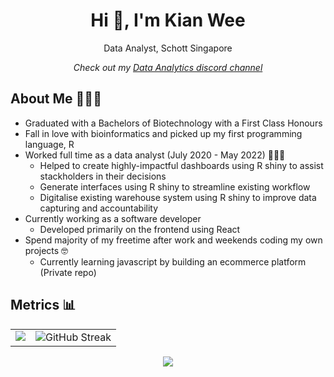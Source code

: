 <h1 align="center">Hi 👋, I'm Kian Wee</h1>
<p align="center">Data Analyst, Schott Singapore</p>
<p align="center"><em>Check out my <a href="https://discord.gg/NC8Gk9H">Data Analytics discord channel</a></em></p>

## About Me 🙋🏻‍♂️
- Graduated with a Bachelors of Biotechnology with a First Class Honours
- Fall in love with bioinformatics and picked up my first programming language, R
- Worked full time as a data analyst (July 2020 - May 2022) 👨🏻‍💻
  * Helped to create highly-impactful dashboards using R shiny to assist stackholders in their decisions
  * Generate interfaces using R shiny to streamline existing workflow
  * Digitalise existing warehouse system using R shiny to improve data capturing and accountability
- Currently working as a software developer
  * Developed primarily on the frontend using React
- Spend majority of my freetime after work and weekends coding my own projects 🤓
  * Currently learning javascript by building an ecommerce platform (Private repo)

## Metrics 📊

<table>
  <tr>
    <td valign="top"><img src="https://github-readme-stats.vercel.app/api?username=kianweelee&show_icons=true&theme=radical"/></td>
    <td valign="top"><img src="https://github-readme-streak-stats.herokuapp.com/?user=kianweelee&theme=radical" alt="GitHub Streak" data-canonical-src="https://github-readme-streak-stats.herokuapp.com/?user=kianweelee&theme=radical"/></td>
  </tr>
</table>

<p align="center">
  <a href="https://github-readme-stats.vercel.app/api/wakatime?username=kianweelee">
    <img src="https://github-readme-stats.vercel.app/api/wakatime?username=kianweelee" />
  </a>
</p>


